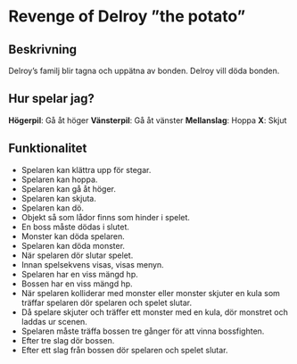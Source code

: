 # Revenge of Delroy ”the potato”

## Beskrivning
Delroy’s familj blir tagna och uppätna av bonden. Delroy vill döda bonden.

## Hur spelar jag?
**Högerpil**: Gå åt höger
**Vänsterpil**: Gå åt vänster
**Mellanslag**: Hoppa
**X**: Skjut

## Funktionalitet

- Spelaren kan klättra upp för stegar.
- Spelaren kan hoppa. 
- Spelaren kan gå åt höger. 
- Spelaren kan skjuta. 
- Spelaren kan dö.
- Objekt så som lådor finns som hinder i spelet. 
- En boss måste dödas i slutet. 
- Monster kan döda spelaren. 
- Spelaren kan döda monster. 
- När spelaren dör slutar spelet. 
- Innan spelsekvens visas, visas menyn. 
- Spelaren har en viss mängd hp. 
- Bossen har en viss mängd hp. 
- När spelaren kolliderar med monster eller monster skjuter en kula som träffar spelaren dör spelaren och spelet slutar. 
- Då spelare skjuter och träffer ett monster med en kula, dör monstret och laddas ur scenen. 
- Spelaren måste träffa bossen tre gånger för att vinna bossfighten. 
- Efter tre slag dör bossen. 
- Efter ett slag från bossen dör spelaren och spelet slutar.
